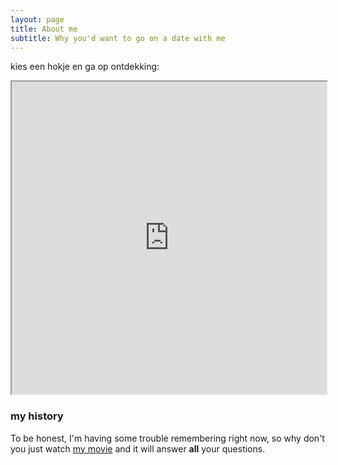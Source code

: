 ```yaml
---
layout: page
title: About me
subtitle: Why you'd want to go on a date with me
---
```


kies een hokje en ga op ontdekking:

<iframe name="htmlComp-iframe" scrolling="auto" src="https://qgiscloud.com/tragewegen/opmaak_webkaart/?bl=&amp;st=&amp;l=achtergrondkaart%2Cstadsgrens%2Cdistrictgrens%2Cverwerking_inventaris&amp;t=opmaak_webkaart&amp;e=150524%2C210353%2C160684%2C215052" width="100%" height="500px"></iframe>

### my history

To be honest, I'm having some trouble remembering right now, so why don't you just watch [my movie](http://en.wikipedia.org/wiki/The_Princess_Bride_%28film%29) and it will answer **all** your questions.
